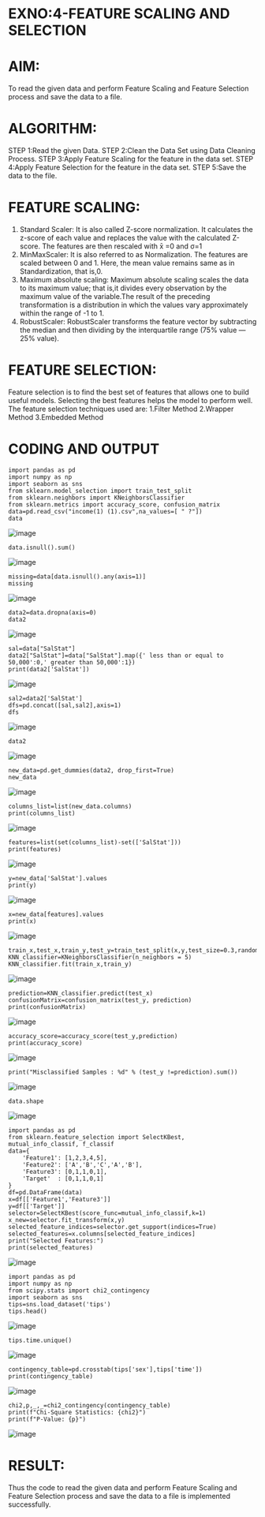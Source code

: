 # EXNO:4-FEATURE SCALING AND SELECTION
# AIM:
To read the given data and perform Feature Scaling and Feature Selection process and save the
data to a file.

# ALGORITHM:
STEP 1:Read the given Data.
STEP 2:Clean the Data Set using Data Cleaning Process.
STEP 3:Apply Feature Scaling for the feature in the data set.
STEP 4:Apply Feature Selection for the feature in the data set.
STEP 5:Save the data to the file.

# FEATURE SCALING:
1. Standard Scaler: It is also called Z-score normalization. It calculates the z-score of each value and replaces the value with the calculated Z-score. The features are then rescaled with x̄ =0 and σ=1
2. MinMaxScaler: It is also referred to as Normalization. The features are scaled between 0 and 1. Here, the mean value remains same as in Standardization, that is,0.
3. Maximum absolute scaling: Maximum absolute scaling scales the data to its maximum value; that is,it divides every observation by the maximum value of the variable.The result of the preceding transformation is a distribution in which the values vary approximately within the range of -1 to 1.
4. RobustScaler: RobustScaler transforms the feature vector by subtracting the median and then dividing by the interquartile range (75% value — 25% value).

# FEATURE SELECTION:
Feature selection is to find the best set of features that allows one to build useful models. Selecting the best features helps the model to perform well.
The feature selection techniques used are:
1.Filter Method
2.Wrapper Method
3.Embedded Method

# CODING AND OUTPUT
```
import pandas as pd
import numpy as np
import seaborn as sns
from sklearn.model_selection import train_test_split
from sklearn.neighbors import KNeighborsClassifier
from sklearn.metrics import accuracy_score, confusion_matrix
data=pd.read_csv("income(1) (1).csv",na_values=[ " ?"])
data
```
![image](https://github.com/Sriram8452/EXNO-4-DS/assets/118708032/877b7ff2-91af-45be-bb41-3f3e51c87cec)

```
data.isnull().sum()
```
![image](https://github.com/Sriram8452/EXNO-4-DS/assets/118708032/24d52a3a-6d98-4504-aff8-71cf74757cc4)

```
missing=data[data.isnull().any(axis=1)]
missing
```
![image](https://github.com/Sriram8452/EXNO-4-DS/assets/118708032/e9cfb80e-9357-4d4a-a985-4a5b25deabc4)

```
data2=data.dropna(axis=0)
data2
```
![image](https://github.com/Sriram8452/EXNO-4-DS/assets/118708032/a696948d-858f-44b5-9fb3-b7b0752cd8cb)

```
sal=data["SalStat"]
data2["SalStat"]=data["SalStat"].map({' less than or equal to 50,000':0,' greater than 50,000':1})
print(data2['SalStat'])
```
![image](https://github.com/Sriram8452/EXNO-4-DS/assets/118708032/bcdbade0-9c3e-49f1-a75b-07ff53304fa7)

```
sal2=data2['SalStat']
dfs=pd.concat([sal,sal2],axis=1)
dfs
```
![image](https://github.com/Sriram8452/EXNO-4-DS/assets/118708032/2a426f2e-b39d-4966-8177-9c7bd7db4309)

```
data2
```
![image](https://github.com/Sriram8452/EXNO-4-DS/assets/118708032/6b8a4d7f-ad12-490d-ade6-6eb773abe19c)

```
new_data=pd.get_dummies(data2, drop_first=True)
new_data
```
![image](https://github.com/Sriram8452/EXNO-4-DS/assets/118708032/5fe540f9-f0a5-4760-bad1-209336864d93)

```
columns_list=list(new_data.columns)
print(columns_list)
```
![image](https://github.com/Sriram8452/EXNO-4-DS/assets/118708032/d541056f-6738-4195-bfb9-8a2797a98e85)

```
features=list(set(columns_list)-set(['SalStat']))
print(features)
```
![image](https://github.com/Sriram8452/EXNO-4-DS/assets/118708032/69887669-630a-4162-8440-4362b75d4eb5)

```
y=new_data['SalStat'].values
print(y)
```
![image](https://github.com/Sriram8452/EXNO-4-DS/assets/118708032/24c06b7c-937f-4753-bb30-f789eeb636c4)

```
x=new_data[features].values
print(x)
```
![image](https://github.com/Sriram8452/EXNO-4-DS/assets/118708032/1788c3ec-1567-4397-83b9-bb26fd3bd576)

```
train_x,test_x,train_y,test_y=train_test_split(x,y,test_size=0.3,random_state=0)
KNN_classifier=KNeighborsClassifier(n_neighbors = 5)
KNN_classifier.fit(train_x,train_y)
```
![image](https://github.com/Sriram8452/EXNO-4-DS/assets/118708032/db6a7473-c468-4125-9996-27d9126780e2)

```
prediction=KNN_classifier.predict(test_x)
confusionMatrix=confusion_matrix(test_y, prediction)
print(confusionMatrix)
```
![image](https://github.com/Sriram8452/EXNO-4-DS/assets/118708032/9d36ea6e-84a3-43f3-9149-ed446d87eb70)

```
accuracy_score=accuracy_score(test_y,prediction)
print(accuracy_score)
```
![image](https://github.com/Sriram8452/EXNO-4-DS/assets/118708032/f9ac5352-d49b-420e-8059-fc342d8724b6)

```
print("Misclassified Samples : %d" % (test_y !=prediction).sum())
```
![image](https://github.com/Sriram8452/EXNO-4-DS/assets/118708032/77ec696c-0f9a-48ba-9261-b3c117af58f8)

```
data.shape
```
![image](https://github.com/Sriram8452/EXNO-4-DS/assets/118708032/ec6e0a89-10a3-470b-ab2a-1d4256e75300)

```
import pandas as pd
from sklearn.feature_selection import SelectKBest, mutual_info_classif, f_classif
data={
    'Feature1': [1,2,3,4,5],
    'Feature2': ['A','B','C','A','B'],
    'Feature3': [0,1,1,0,1],
    'Target'  : [0,1,1,0,1]
}
df=pd.DataFrame(data)
x=df[['Feature1','Feature3']]
y=df[['Target']]
selector=SelectKBest(score_func=mutual_info_classif,k=1)
x_new=selector.fit_transform(x,y)
selected_feature_indices=selector.get_support(indices=True)
selected_features=x.columns[selected_feature_indices]
print("Selected Features:")
print(selected_features)
```
![image](https://github.com/Sriram8452/EXNO-4-DS/assets/118708032/635438e3-c63f-4195-837a-70faccde081a)

```
import pandas as pd
import numpy as np
from scipy.stats import chi2_contingency
import seaborn as sns
tips=sns.load_dataset('tips')
tips.head()
```
![image](https://github.com/Sriram8452/EXNO-4-DS/assets/118708032/e24c56b3-519b-476d-9787-343fa3eab27f)

```
tips.time.unique()
```
![image](https://github.com/Sriram8452/EXNO-4-DS/assets/118708032/888253db-2ab1-42d1-8923-53b1b64f1c45)

```
contingency_table=pd.crosstab(tips['sex'],tips['time'])
print(contingency_table)
```
![image](https://github.com/Sriram8452/EXNO-4-DS/assets/118708032/1adf6747-b83e-4c8d-90e2-5c043d28128e)

```
chi2,p,_,_=chi2_contingency(contingency_table)
print(f"Chi-Square Statistics: {chi2}")
print(f"P-Value: {p}")
```
![image](https://github.com/Sriram8452/EXNO-4-DS/assets/118708032/94ea35b7-b7e8-4dd3-9fb0-9437523bba59)


# RESULT:
      
Thus the code to read the given data and perform Feature Scaling and Feature Selection process and save the data to a file is implemented successfully.

